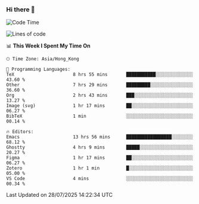 ### Hi there 👋

<!--
**nicehiro/nicehiro** is a ✨ _special_ ✨ repository because its `README.md` (this file) appears on your GitHub profile.

Here are some ideas to get you started:

- 🔭 I’m currently working on ...
- 🌱 I’m currently learning ...
- 👯 I’m looking to collaborate on ...
- 🤔 I’m looking for help with ...
- 💬 Ask me about ...
- 📫 How to reach me: ...
- 😄 Pronouns: ...
- ⚡ Fun fact: ...
-->

<!--START_SECTION:waka-->
![Code Time](http://img.shields.io/badge/Code%20Time-844%20hrs%2012%20mins-blue)

![Lines of code](https://img.shields.io/badge/From%20Hello%20World%20I%27ve%20Written-1.7%20million%20lines%20of%20code-blue)

📊 **This Week I Spent My Time On** 

```text
🕑︎ Time Zone: Asia/Hong_Kong

💬 Programming Languages: 
TeX                      8 hrs 55 mins       ███████████░░░░░░░░░░░░░░   43.60 % 
Other                    7 hrs 29 mins       █████████░░░░░░░░░░░░░░░░   36.60 % 
Org                      2 hrs 43 mins       ███░░░░░░░░░░░░░░░░░░░░░░   13.27 % 
Image (svg)              1 hr 17 mins        ██░░░░░░░░░░░░░░░░░░░░░░░   06.27 % 
BibTeX                   1 min               ░░░░░░░░░░░░░░░░░░░░░░░░░   00.14 % 

🔥 Editors: 
Emacs                    13 hrs 56 mins      █████████████████░░░░░░░░   68.12 % 
Ghostty                  4 hrs 9 mins        █████░░░░░░░░░░░░░░░░░░░░   20.27 % 
Figma                    1 hr 17 mins        ██░░░░░░░░░░░░░░░░░░░░░░░   06.27 % 
Zotero                   1 hr 1 min          █░░░░░░░░░░░░░░░░░░░░░░░░   05.00 % 
VS Code                  4 mins              ░░░░░░░░░░░░░░░░░░░░░░░░░   00.34 % 
```


 Last Updated on 28/07/2025 14:22:34 UTC
<!--END_SECTION:waka-->
